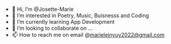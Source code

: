 - 👋 Hi, I’m @Josette-Marie
- 👀 I’m interested in Poetry, Music, Buisnesss and Coding
- 🌱 I’m currently learning App Development
- 💞️ I’m looking to collaborate on ...
- 📫 How to reach me on email @marieleinyuy2022@gmail.com

<!---
Josette-Marie/Josette-Marie is a ✨ special ✨ repository because its `README.md` (this file) appears on your GitHub profile.
You can click the Preview link to take a look at your changes.
--->
